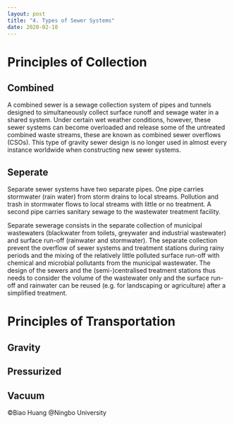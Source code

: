 ```yaml
---
layout: post
title: "4. Types of Sewer Systems"
date: 2020-02-10
---
```


# Principles of Collection
## Combined
A combined sewer is a sewage collection system of pipes and tunnels designed to simultaneously collect surface runoff and sewage water in a shared system. Under certain wet weather conditions, however, these sewer systems can become overloaded and release some of the untreated combined waste streams, these are known as combined sewer overflows (CSOs). This type of gravity sewer design is no longer used in almost every instance worldwide when constructing new sewer systems.
## Seperate
Separate sewer systems have two separate pipes. One pipe carries stormwater (rain water) from storm drains to local streams. Pollution and trash in stormwater flows to local streams with little or no treatment. A second pipe carries sanitary sewage to the wastewater treatment facility.

Separate sewerage consists in the separate collection of municipal wastewaters (blackwater from toilets, greywater and industrial wastewater) and surface run-off (rainwater and stormwater). The separate collection prevent the overflow of sewer systems and treatment stations during rainy periods and the mixing of the relatively little polluted surface run-off with chemical and microbial pollutants from the municipal wastewater. The design of the sewers and the (semi-)centralised treatment stations thus needs to consider the volume of the wastewater only and the surface run-off and rainwater can be reused (e.g. for landscaping or agriculture) after a simplified treatment.

# Principles of Transportation
## Gravity

## Pressurized

## Vacuum


©Biao Huang @Ningbo University
